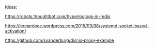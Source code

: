 

ideas:

  https://robots.thoughtbot.com/hyperloglogs-in-redis
  
  https://leonardoce.wordpress.com/2015/03/08/systemd-socket-based-activation/
  
https://github.com/svanderburg/disnix-proxy-example

